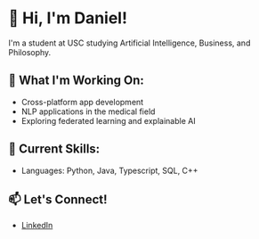 # 👋 Hi, I'm Daniel! 

I'm a student at USC studying Artificial Intelligence, Business, and Philosophy. 

## 🔭 What I'm Working On:
- Cross-platform app development 
- NLP applications in the medical field
- Exploring federated learning and explainable AI

## 🌱 Current Skills:
- Languages: Python, Java, Typescript, SQL, C++

## 📫 Let's Connect!
- [LinkedIn](https://www.linkedin.com/in/danielyangdev)
